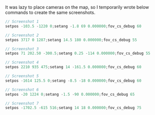 It was lazy to place cameras on the map, so I temporarily wrote below commands to create the same screenshots.

```cs
// Screenshot 1
setpos -103.5 -1220 0;setang -1.8 69 0.000000;fov_cs_debug 60

// Screenshot 2
setpos 3717 0 1287;setang 14.5 180 0.000000;fov_cs_debug 55

// Screenshot 3
setpos 71 202.50 -300.5;setang 0.25 -114 0.000000;fov_cs_debug 55

// Screenshot 4
setpos 2210 935 475;setang 14 -161.5 0.000000;fov_cs_debug 60

// Screenshot 5
setpos -1614 125.5 0;setang -8.5 -18 0.000000;fov_cs_debug 60

// Screenshot 6
setpos -20 1224 0;setang -1.5 -90 0.000000;fov_cs_debug 65

// Screenshot 7
setpos -1702.5 -615 516;setang 14 18 0.000000;fov_cs_debug 75
```
